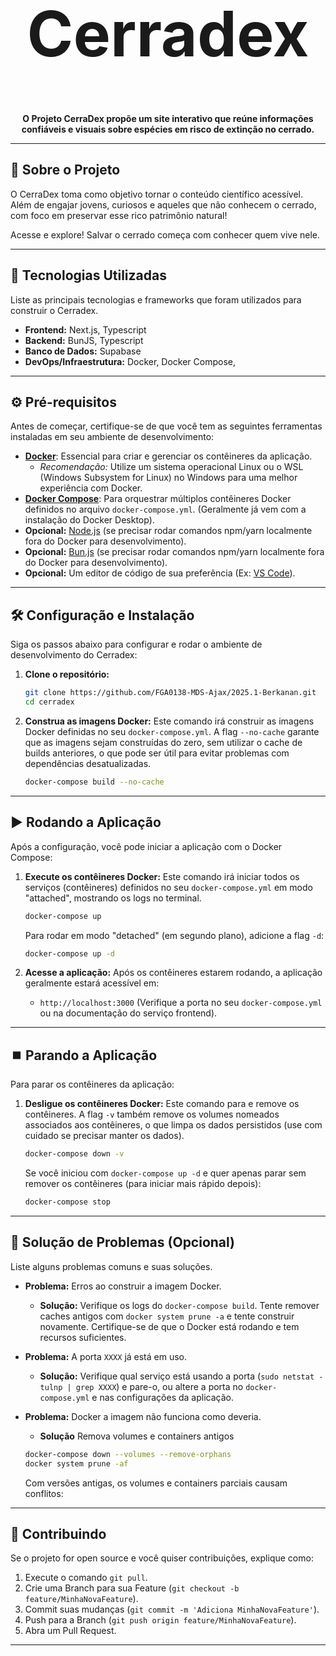 <div align="center">
  <h1 style="font-size: 100px;">Cerradex</h1>

  <p>
    <strong>O Projeto CerraDex propõe um site interativo que reúne informações confiáveis e visuais sobre espécies em risco de extinção no cerrado.</strong>
  </p>

</div>

---

## 📖 Sobre o Projeto

O CerraDex toma como objetivo tornar o conteúdo científico acessível. Além de engajar jovens, curiosos e aqueles que não conhecem o cerrado, com foco em preservar esse rico patrimônio natural!

Acesse e explore! Salvar o cerrado começa com conhecer quem vive nele.

---

## 🚀 Tecnologias Utilizadas

Liste as principais tecnologias e frameworks que foram utilizados para construir o Cerradex.

* **Frontend:**  Next.js, Typescript
* **Backend:** BunJS, Typescript
* **Banco de Dados:** Supabase
* **DevOps/Infraestrutura:** Docker, Docker Compose, 

---

## ⚙️ Pré-requisitos

Antes de começar, certifique-se de que você tem as seguintes ferramentas instaladas em seu ambiente de desenvolvimento:

* **[Docker](https://docs.docker.com/get-docker/)**: Essencial para criar e gerenciar os contêineres da aplicação.
    * *Recomendação:* Utilize um sistema operacional Linux ou o WSL (Windows Subsystem for Linux) no Windows para uma melhor experiência com Docker.
* **[Docker Compose](https://docs.docker.com/compose/install/)**: Para orquestrar múltiplos contêineres Docker definidos no arquivo `docker-compose.yml`. (Geralmente já vem com a instalação do Docker Desktop).
* **Opcional:** [Node.js](https://nodejs.org/) (se precisar rodar comandos npm/yarn localmente fora do Docker para desenvolvimento).
* **Opcional:** [Bun.js](https://bun.sh) (se precisar rodar comandos npm/yarn localmente fora do Docker para desenvolvimento).
* **Opcional:** Um editor de código de sua preferência (Ex: [VS Code](https://code.visualstudio.com/)).

---

## 🛠️ Configuração e Instalação

Siga os passos abaixo para configurar e rodar o ambiente de desenvolvimento do Cerradex:

1.  **Clone o repositório:**
    ```bash
    git clone https://github.com/FGA0138-MDS-Ajax/2025.1-Berkanan.git
    cd cerradex
    ```

2.  **Construa as imagens Docker:**
    Este comando irá construir as imagens Docker definidas no seu `docker-compose.yml`. A flag `--no-cache` garante que as imagens sejam construídas do zero, sem utilizar o cache de builds anteriores, o que pode ser útil para evitar problemas com dependências desatualizadas.
    ```bash
    docker-compose build --no-cache
    ```

---

## ▶️ Rodando a Aplicação

Após a configuração, você pode iniciar a aplicação com o Docker Compose:

1.  **Execute os contêineres Docker:**
    Este comando irá iniciar todos os serviços (contêineres) definidos no seu `docker-compose.yml` em modo "attached", mostrando os logs no terminal.
    ```bash
    docker-compose up
    ```
    Para rodar em modo "detached" (em segundo plano), adicione a flag `-d`:
    ```bash
    docker-compose up -d
    ```

2.  **Acesse a aplicação:**
    Após os contêineres estarem rodando, a aplicação geralmente estará acessível em:
    * `http://localhost:3000` (Verifique a porta no seu `docker-compose.yml` ou na documentação do serviço frontend).

---

## ⏹️ Parando a Aplicação

Para parar os contêineres da aplicação:

1.  **Desligue os contêineres Docker:**
    Este comando para e remove os contêineres. A flag `-v` também remove os volumes nomeados associados aos contêineres, o que limpa os dados persistidos (use com cuidado se precisar manter os dados).
    ```bash
    docker-compose down -v
    ```
    Se você iniciou com `docker-compose up -d` e quer apenas parar sem remover os contêineres (para iniciar mais rápido depois):
    ```bash
    docker-compose stop
    ```

---

## 🐛 Solução de Problemas (Opcional)

Liste alguns problemas comuns e suas soluções.

* **Problema:** Erros ao construir a imagem Docker.
    * **Solução:** Verifique os logs do `docker-compose build`. Tente remover caches antigos com `docker system prune -a` e tente construir novamente. Certifique-se de que o Docker está rodando e tem recursos suficientes.

* **Problema:** A porta `XXXX` já está em uso.
    * **Solução:** Verifique qual serviço está usando a porta (`sudo netstat -tulnp | grep XXXX`) e pare-o, ou altere a porta no `docker-compose.yml` e nas configurações da aplicação.

* **Problema:** Docker a imagem não funciona como deveria.
    * **Solução**  Remova volumes e containers antigos
    ```bash
    docker-compose down --volumes --remove-orphans
    docker system prune -af
    ```
    Com versões antigas, os volumes e containers parciais causam conflitos:
---

## 🤝 Contribuindo 

Se o projeto for open source e você quiser contribuições, explique como:

1.  Execute o comando ``git pull``.
2.  Crie uma Branch para sua Feature (`git checkout -b feature/MinhaNovaFeature`).
3.  Commit suas mudanças (`git commit -m 'Adiciona MinhaNovaFeature'`).
4.  Push para a Branch (`git push origin feature/MinhaNovaFeature`).
5.  Abra um Pull Request.

---
